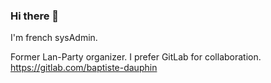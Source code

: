 ### Hi there 👋

I'm french sysAdmin.

Former Lan-Party organizer.
I prefer GitLab for collaboration.
https://gitlab.com/baptiste-dauphin

<!--
**baptiste-dauphin/baptiste-dauphin** is a ✨ _special_ ✨ repository because its `README.md` (this file) appears on your GitHub profile.

Here are some ideas to get you started:

- 🔭 I’m currently working on Kubernetes
- 👯 I’m looking to collaborate on ...
- 🤔 I’m looking for help with ...
- 💬 Ask me about ...
- 📫 How to reach me: ...
- 😄 Pronouns: ...
- ⚡ Fun fact: ...
-->
